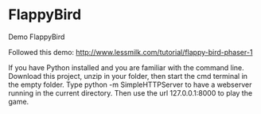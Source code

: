 # FlappyBird
Demo FlappyBird

Followed this demo: http://www.lessmilk.com/tutorial/flappy-bird-phaser-1

If you have Python installed and you are familiar with the command line.
Download this project, unzip in your folder, then start the cmd terminal in the empty folder.
Type python -m SimpleHTTPServer to have a webserver running in the current directory.
Then use the url 127.0.0.1:8000 to play the game.
